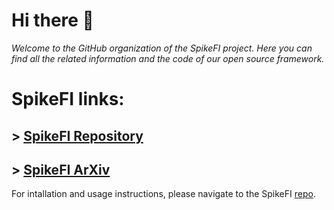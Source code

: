 # Hi there 👋

*Welcome to the GitHub organization of the SpikeFI project. Here you can find all the related information and the code of our open source framework.*

# SpikeFI links:
## > [SpikeFI Repository](https://github.com/SpikeFI/SpikeFI)
## > [SpikeFI ArXiv](https://github.com/SpikeFI/SpikeFI)

For intallation and usage instructions, please navigate to the SpikeFI [repo](https://github.com/SpikeFI/SpikeFI).
